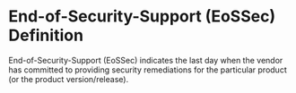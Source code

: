 # End-of-Security-Support (EoSSec) Definition

End-of-Security-Support (EoSSec) indicates the last day when the vendor has committed to providing security remediations for the particular product (or the product version/release).

